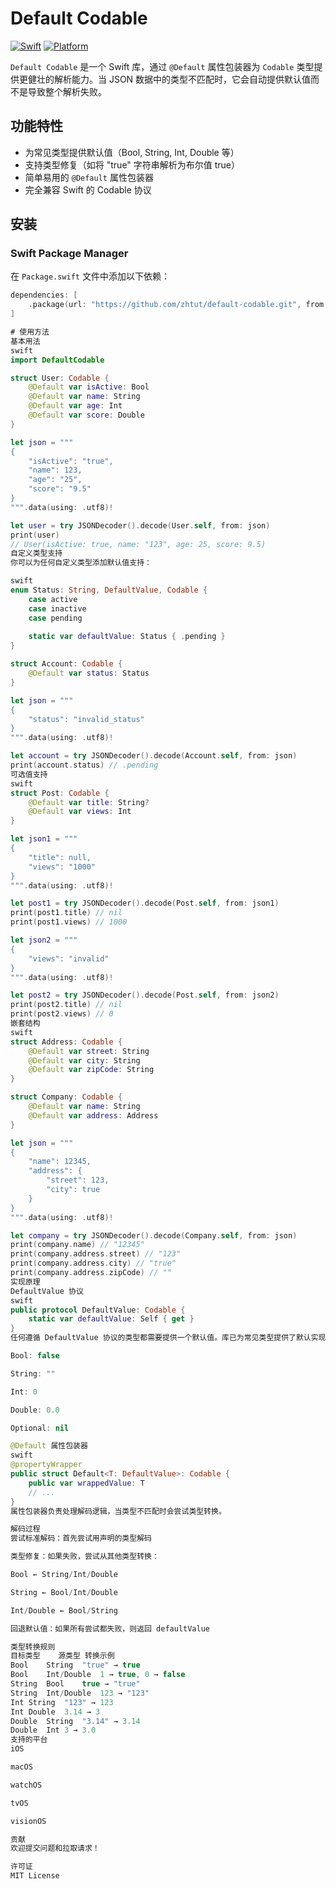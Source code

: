 # Default Codable

[![Swift](https://img.shields.io/badge/Swift-5.9-orange.svg)](https://swift.org)
[![Platform](https://img.shields.io/badge/platform-iOS%20%7C%20macOS%20%7C%20watchOS%20%7C%20tvOS%20%7C%20visionOS-lightgrey)](https://developer.apple.com/swift/)

`Default Codable` 是一个 Swift 库，通过 `@Default` 属性包装器为 `Codable` 类型提供更健壮的解析能力。当 JSON 数据中的类型不匹配时，它会自动提供默认值而不是导致整个解析失败。

## 功能特性

- 为常见类型提供默认值（Bool, String, Int, Double 等）
- 支持类型修复（如将 "true" 字符串解析为布尔值 true）
- 简单易用的 `@Default` 属性包装器
- 完全兼容 Swift 的 Codable 协议

## 安装

### Swift Package Manager

在 `Package.swift` 文件中添加以下依赖：

```swift
dependencies: [
    .package(url: "https://github.com/zhtut/default-codable.git", from: "1.0.0")
]

# 使用方法
基本用法
swift
import DefaultCodable

struct User: Codable {
    @Default var isActive: Bool
    @Default var name: String
    @Default var age: Int
    @Default var score: Double
}

let json = """
{
    "isActive": "true",
    "name": 123,
    "age": "25",
    "score": "9.5"
}
""".data(using: .utf8)!

let user = try JSONDecoder().decode(User.self, from: json)
print(user) 
// User(isActive: true, name: "123", age: 25, score: 9.5)
自定义类型支持
你可以为任何自定义类型添加默认值支持：

swift
enum Status: String, DefaultValue, Codable {
    case active
    case inactive
    case pending
    
    static var defaultValue: Status { .pending }
}

struct Account: Codable {
    @Default var status: Status
}

let json = """
{
    "status": "invalid_status"
}
""".data(using: .utf8)!

let account = try JSONDecoder().decode(Account.self, from: json)
print(account.status) // .pending
可选值支持
swift
struct Post: Codable {
    @Default var title: String?
    @Default var views: Int
}

let json1 = """
{
    "title": null,
    "views": "1000"
}
""".data(using: .utf8)!

let post1 = try JSONDecoder().decode(Post.self, from: json1)
print(post1.title) // nil
print(post1.views) // 1000

let json2 = """
{
    "views": "invalid"
}
""".data(using: .utf8)!

let post2 = try JSONDecoder().decode(Post.self, from: json2)
print(post2.title) // nil
print(post2.views) // 0
嵌套结构
swift
struct Address: Codable {
    @Default var street: String
    @Default var city: String
    @Default var zipCode: String
}

struct Company: Codable {
    @Default var name: String
    @Default var address: Address
}

let json = """
{
    "name": 12345,
    "address": {
        "street": 123,
        "city": true
    }
}
""".data(using: .utf8)!

let company = try JSONDecoder().decode(Company.self, from: json)
print(company.name) // "12345"
print(company.address.street) // "123"
print(company.address.city) // "true"
print(company.address.zipCode) // ""
实现原理
DefaultValue 协议
swift
public protocol DefaultValue: Codable {
    static var defaultValue: Self { get }
}
任何遵循 DefaultValue 协议的类型都需要提供一个默认值。库已为常见类型提供了默认实现：

Bool: false

String: ""

Int: 0

Double: 0.0

Optional: nil

@Default 属性包装器
swift
@propertyWrapper
public struct Default<T: DefaultValue>: Codable {
    public var wrappedValue: T
    // ...
}
属性包装器负责处理解码逻辑，当类型不匹配时会尝试类型转换。

解码过程
尝试标准解码：首先尝试用声明的类型解码

类型修复：如果失败，尝试从其他类型转换：

Bool ← String/Int/Double

String ← Bool/Int/Double

Int/Double ← Bool/String

回退默认值：如果所有尝试都失败，则返回 defaultValue

类型转换规则
目标类型	源类型	转换示例
Bool	String	"true" → true
Bool	Int/Double	1 → true, 0 → false
String	Bool	true → "true"
String	Int/Double	123 → "123"
Int	String	"123" → 123
Int	Double	3.14 → 3
Double	String	"3.14" → 3.14
Double	Int	3 → 3.0
支持的平台
iOS

macOS

watchOS

tvOS

visionOS

贡献
欢迎提交问题和拉取请求！

许可证
MIT License
